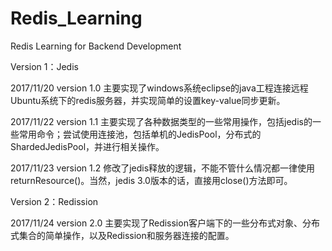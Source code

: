 # Redis_Learning
Redis Learning for Backend Development

Version 1：Jedis

2017/11/20 version 1.0 主要实现了windows系统eclipse的java工程连接远程Ubuntu系统下的redis服务器，并实现简单的设置key-value同步更新。

2017/11/22 version 1.1 主要实现了各种数据类型的一些常用操作，包括jedis的一些常用命令；尝试使用连接池，包括单机的JedisPool，分布式的ShardedJedisPool，并进行相关操作。

2017/11/23 version 1.2 修改了jedis释放的逻辑，不能不管什么情况都一律使用returnResource()。当然，jedis 3.0版本的话，直接用close()方法即可。

Version 2：Redission

2017/11/24 version 2.0 主要实现了Redission客户端下的一些分布式对象、分布式集合的简单操作，以及Redission和服务器连接的配置。
